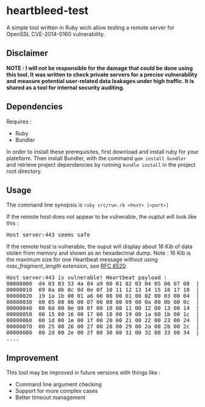 heartbleed-test
=================

A simple tool written in Ruby wich allow testing a remote server for OpenSSL CVE-2014-0160 vulnerability.

## Disclaimer

**NOTE : I will not be responsible for the damage that could be done using this tool. It was written to check private servers for a precise vulnerability and measure potential user-related data leakages under high traffic. It is shared as a tool for internal security auditing.**

## Dependencies

Requires :

- Ruby
- Bundler

In order to install these prerequisites, first download and install ruby for your plateform.
Then install Bundler, with the command ```gem install bundler ``` and retrieve project dependencies by running ```bundle install``` in the project root directory.


## Usage

The command line synopsis is ```ruby src/run.rb <host> [<port>]```

If the remote host does not appear to be vulnerable, the ouptut will look like this :

<pre>
Host server:443 seems safe
</pre>

If the remote host is vulnerable, the ouput will display about 16 Kib of data stolen from memory and shown as an hexadecimal dump. 
Note : 16 Kib is the maximum size for one Heartbeat message without using *max_fragment_length* extension, see [RFC 6520](https://tools.ietf.org/html/rfc6520).

<pre>
Host server:443 is vulnerable! Heartbeat payload :
00000000  d4 03 03 53 4a 84 a9 00 01 02 03 04 05 06 07 08  |...SJ...........|
00000010  09 0a 0b 0c 0d 0e 0f 10 11 12 13 14 15 16 17 18  |................|
00000020  19 1a 1b 00 01 a6 00 00 00 01 00 02 00 03 00 04  |................|
00000030  00 05 00 06 00 07 00 08 00 09 00 0a 00 0b 00 0c  |................|
00000040  00 0d 00 0e 00 0f 00 10 00 11 00 12 00 13 00 14  |................|
00000050  00 15 00 16 00 17 00 18 00 19 00 1a 00 1b 00 1c  |................|
00000060  00 1d 00 1e 00 1f 00 20 00 21 00 22 00 23 00 24  |....... .!.".#.$|
00000070  00 25 00 26 00 27 00 28 00 29 00 2a 00 2b 00 2c  |.%.&.'.(.).*.+.,|
00000080  00 2d 00 2e 00 2f 00 30 00 31 00 32 00 33 00 34  |.-.../.0.1.2.3.4|
....
</pre>


## Improvement

This tool may be improved in future versions with things like :
- Command line argument checking
- Support for more complex cases
- Better timeout management


